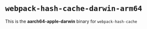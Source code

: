 # `webpack-hash-cache-darwin-arm64`

This is the **aarch64-apple-darwin** binary for `webpack-hash-cache`
